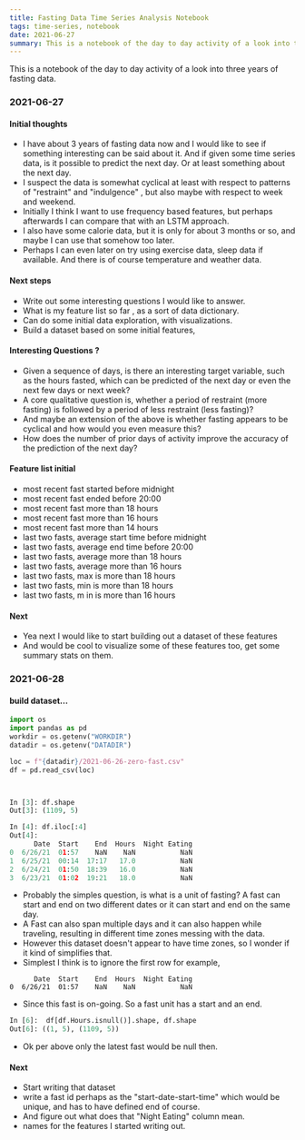 ```yaml
---
title: Fasting Data Time Series Analysis Notebook
tags: time-series, notebook
date: 2021-06-27
summary: This is a notebook of the day to day activity of a look into three years of fasting data.
---
```


This is a notebook of the day to day activity of a look into three years of fasting data.

### 2021-06-27

#### Initial thoughts
* I have about 3 years of fasting data now and I would like to see if something interesting can be said about it. And if given some time series data, is it possible to predict the next day. Or at least something about the next day.
* I suspect the data is somewhat cyclical at least with respect to patterns of "restraint" and "indulgence" , but also maybe with respect to week and weekend.
* Initially I think I want to use frequency based features, but perhaps afterwards I can compare that with an LSTM approach.
* I also have some calorie data, but it is only for about 3 months or so, and maybe I can use that somehow too later.
* Perhaps I can even later on try using exercise data, sleep data if available. And there is of course temperature and weather data.

#### Next steps
* Write out some interesting questions I would like to answer.
* What is my feature list so far , as a sort of data dictionary.
* Can do some initial data exploration, with visualizations.
* Build a dataset based on some initial features,

#### Interesting Questions ?
* Given a sequence of days, is there an interesting target variable, such as the hours fasted, which can be predicted of the next day or even the next few days or next week?
* A core qualitative question is, whether a period of restraint (more fasting) is followed by a period of less restraint (less fasting)?
* And maybe an extension of the above is whether fasting appears to be cyclical and how would you even measure this?
* How does the number of prior days of activity improve the accuracy of the prediction of the next day?

#### Feature list initial
* most recent fast started before midnight
* most recent fast ended before 20:00
* most recent fast more than 18 hours
* most recent fast more than 16 hours
* most recent fast more than 14 hours
* last two fasts, average start time before midnight
* last two fasts, average end time before 20:00
* last two fasts, average more than 18 hours
* last two fasts, average more than 16 hours
* last two fasts, max is more than 18 hours
* last two fasts, min is more than 18 hours
* last two fasts, m in is more than 16 hours


#### Next
* Yea next I would like to start building out a dataset of these features
* And would be cool to visualize some of these features too, get some summary stats on them.

### 2021-06-28

#### build dataset...

```python
import os
import pandas as pd
workdir = os.getenv("WORKDIR")
datadir = os.getenv("DATADIR")

loc = f"{datadir}/2021-06-26-zero-fast.csv"
df = pd.read_csv(loc)



In [3]: df.shape                                                                
Out[3]: (1109, 5)

In [4]: df.iloc[:4]                                                             
Out[4]:
      Date  Start    End  Hours  Night Eating
0  6/26/21  01:57    NaN    NaN           NaN
1  6/25/21  00:14  17:17   17.0           NaN
2  6/24/21  01:50  18:39   16.0           NaN
3  6/23/21  01:02  19:21   18.0           NaN
```
* Probably the simples question, is what is a unit of fasting? A fast can start and end on two different dates or it can start and end on the same day.
* A Fast can also span multiple days and it can also happen while traveling, resulting in different time zones messing with the data.
* However this dataset doesn't appear to have time zones, so I wonder if it kind of simplifies that.
* Simplest I think is to ignore the first row for example,

```
      Date  Start    End  Hours  Night Eating
0  6/26/21  01:57    NaN    NaN           NaN

```
* Since this fast is on-going. So a fast unit has a start and an end.

```python
In [6]:  df[df.Hours.isnull()].shape, df.shape                                  
Out[6]: ((1, 5), (1109, 5))
```
* Ok per above only the latest fast would be null then.


#### Next
* Start writing that dataset
* write a fast id perhaps as the "start-date-start-time" which would be unique, and has to have defined end of course.
* And figure out what does that "Night Eating" column mean.
* names for the features I started writing out.
